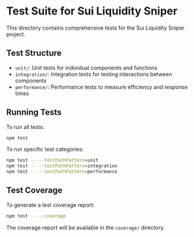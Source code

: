 # Test Suite for Sui Liquidity Sniper

This directory contains comprehensive tests for the Sui Liquidity Sniper project.

## Test Structure

- `unit/`: Unit tests for individual components and functions
- `integration/`: Integration tests for testing interactions between components
- `performance/`: Performance tests to measure efficiency and response times

## Running Tests

To run all tests:

```bash
npm test
```

To run specific test categories:

```bash
npm test -- --testPathPattern=unit
npm test -- --testPathPattern=integration
npm test -- --testPathPattern=performance
```

## Test Coverage

To generate a test coverage report:

```bash
npm test -- --coverage
```

The coverage report will be available in the `coverage/` directory.